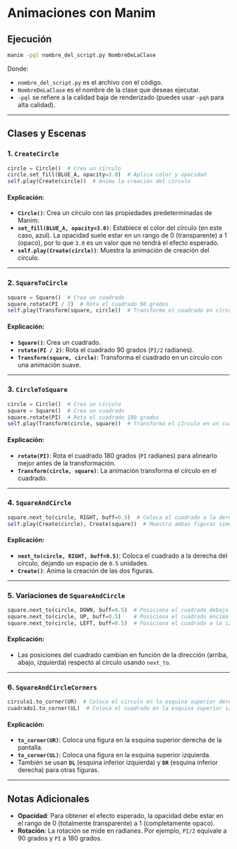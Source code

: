 # Animaciones con Manim

## Ejecución


```bash
manim -pql nombre_del_script.py NombreDeLaClase
```

Donde:
- `nombre_del_script.py` es el archivo con el código.
- `NombreDeLaClase` es el nombre de la clase que deseas ejecutar.
- `-pql` se refiere a la calidad baja de renderizado (puedes usar `-pqh` para alta calidad).

---

## Clases y Escenas

### 1. `CreateCircle`

```python
circle = Circle()  # Crea un círculo
circle.set_fill(BLUE_A, opacity=3.0)  # Aplica color y opacidad
self.play(Create(circle))  # Anima la creación del círculo
```

#### Explicación:
- **`Circle()`**: Crea un círculo con las propiedades predeterminadas de Manim.
- **`set_fill(BLUE_A, opacity=3.0)`**: Establece el color del círculo (en este caso, azul). La opacidad suele estar en un rango de 0 (transparente) a 1 (opaco), por lo que `3.0` es un valor que no tendrá el efecto esperado.
- **`self.play(Create(circle))`**: Muestra la animación de creación del círculo.

---

### 2. `SquareToCircle`

```python
square = Square()  # Crea un cuadrado
square.rotate(PI / 2)  # Rota el cuadrado 90 grados
self.play(Transform(square, circle))  # Transforma el cuadrado en círculo
```

#### Explicación:
- **`Square()`**: Crea un cuadrado.
- **`rotate(PI / 2)`**: Rota el cuadrado 90 grados (`PI/2` radianes).
- **`Transform(square, circle)`**: Transforma el cuadrado en un círculo con una animación suave.

---

### 3. `CircleToSquare`

```python
circle = Circle()  # Crea un círculo
square = Square()  # Crea un cuadrado
square.rotate(PI)  # Rota el cuadrado 180 grados
self.play(Transform(circle, square))  # Transforma el círculo en un cuadrado
```

#### Explicación:
- **`rotate(PI)`**: Rota el cuadrado 180 grados (`PI` radianes) para alinearlo mejor antes de la transformación.
- **`Transform(circle, square)`**: La animación transforma el círculo en el cuadrado.

---

### 4. `SquareAndCircle`

```python
square.next_to(circle, RIGHT, buff=0.5)  # Coloca el cuadrado a la derecha del círculo
self.play(Create(circle), Create(square))  # Muestra ambas figuras simultáneamente
```

#### Explicación:
- **`next_to(circle, RIGHT, buff=0.5)`**: Coloca el cuadrado a la derecha del círculo, dejando un espacio de `0.5` unidades.
- **`Create()`**: Anima la creación de las dos figuras.

---

### 5. Variaciones de `SquareAndCircle`

```python
square.next_to(circle, DOWN, buff=0.5)  # Posiciona el cuadrado debajo del círculo
square.next_to(circle, UP, buff=0.5)    # Posiciona el cuadrado encima del círculo
square.next_to(circle, LEFT, buff=0.5)  # Posiciona el cuadrado a la izquierda del círculo
```

#### Explicación:
- Las posiciones del cuadrado cambian en función de la dirección (arriba, abajo, izquierda) respecto al círculo usando `next_to`.

---

### 6. `SquareAndCircleCorners`

```python
circulo1.to_corner(UR)  # Coloca el círculo en la esquina superior derecha
cuadrado1.to_corner(UL)  # Coloca el cuadrado en la esquina superior izquierda
```

#### Explicación:
- **`to_corner(UR)`**: Coloca una figura en la esquina superior derecha de la pantalla.
- **`to_corner(UL)`**: Coloca una figura en la esquina superior izquierda.
- También se usan **`DL`** (esquina inferior izquierda) y **`DR`** (esquina inferior derecha) para otras figuras.

---

## Notas Adicionales

- **Opacidad**: Para obtener el efecto esperado, la opacidad debe estar en el rango de 0 (totalmente transparente) a 1 (completamente opaco).
- **Rotación**: La rotación se mide en radianes. Por ejemplo, `PI/2` equivale a 90 grados y `PI` a 180 grados.